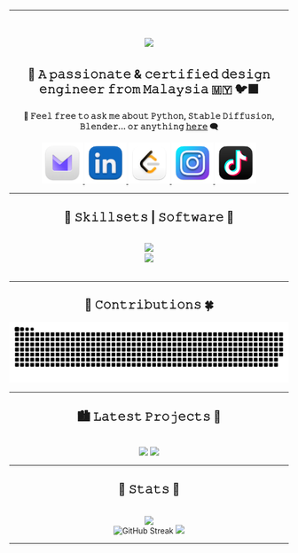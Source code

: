 <hr/>
<h1 align="center">
    <img src="https://readme-typing-svg.herokuapp.com/?font=Righteous&size=35&center=true&vCenter=true&width=500&height=70&duration=3000&lines=Hello+There!+🫧;+I'm+Vorky+Ngoh!;" />
</h1>

<h2 align="center">👾  𝙰 𝚙𝚊𝚜𝚜𝚒𝚘𝚗𝚊𝚝𝚎 & 𝚌𝚎𝚛𝚝𝚒𝚏𝚒𝚎𝚍 𝚍𝚎𝚜𝚒𝚐𝚗 𝚎𝚗𝚐𝚒𝚗𝚎𝚎𝚛 𝚏𝚛𝚘𝚖 𝙼𝚊𝚕𝚊𝚢𝚜𝚒𝚊 🇲🇾  🐦‍⬛</h3>

<h4 align="center">
 
💬 𝙵𝚎𝚎𝚕 𝚏𝚛𝚎𝚎 𝚝𝚘 𝚊𝚜𝚔 𝚖𝚎 𝚊𝚋𝚘𝚞𝚝 **𝙿𝚢𝚝𝚑𝚘𝚗, 𝚂𝚝𝚊𝚋𝚕𝚎 𝙳𝚒𝚏𝚏𝚞𝚜𝚒𝚘𝚗, 𝙱𝚕𝚎𝚗𝚍𝚎𝚛... 𝚘𝚛 𝚊𝚗𝚢𝚝𝚑𝚒𝚗𝚐 [𝚑𝚎𝚛𝚎](https://github.com/Voruki/Voruki/issues)** 🗨️

 </div>
 
<div align="center"> 
  <a href="mailto:vorkyngoh@protonmail.com">
    <img src="./Icon_Logos/Proton_Mail.png" width="75" height="75" />
  </a>
  <a href="https://linkedin.com/in/ngohyongming" target="_blank">
    <img src="./Icon_Logos/LinkedIn.png" width="75" height="75" target="_blank" />
  </a>
  <a href="https://leetcode.com/u/Voruki/" target="_blank">
     <img src="./Icon_Logos/LeetCode.png" width="75" height="75" target="_blank" /> 
  </a>
  <a href="https://www.instagram.com/voruki_3d" target="_blank">
    <img src="./Icon_Logos/Instagram.png" width="75" height="75" target="_blank" />
  </a>
  <a href="https://www.tiktok.com/@voruki_ai" target="_blank">
     <img src="./Icon_Logos/TikTok.png" width="75" height="75" target="_blank" /> 
  </a>
</div>

 <hr/>
 
<h2 align="center">🔗 𝚂𝚔𝚒𝚕𝚕𝚜𝚎𝚝𝚜 | 𝚂𝚘𝚏𝚝𝚠𝚊𝚛𝚎 🔩</h2>
<br/>
<div align="center">
    <img src="https://skillicons.dev/icons?i=python,pycharm,kotlin,androidstudio,github" />
    <br/>
    <img src="https://skillicons.dev/icons?i=unreal,blender,sketchup,autocad,ps,pr" /><br>
</div>

<br/>
<hr/>

<div align="center">
  <h2>🐍 𝙲𝚘𝚗𝚝𝚛𝚒𝚋𝚞𝚝𝚒𝚘𝚗𝚜 🍀</h2>
  <img alt="Snake is eating my contributions!" src="https://raw.githubusercontent.com/Voruki/Voruki/output/github-contribution-grid-snake.svg" />
</div>
<hr/>

<h2 align="center">🏙️ 𝙻𝚊𝚝𝚎𝚜𝚝 𝙿𝚛𝚘𝚓𝚎𝚌𝚝𝚜 🌆</h2>
<br>
<div align=center>
  <img width=400 src="https://github-readme-stats.vercel.app/api/pin/?username=Voruki&repo=21_OOP_Python_Projects&theme=tokyonight&border_radius=15&card_width=400" />
  <img width=400 src="https://github-readme-stats.vercel.app/api/pin/?username=Voruki&repo=CS50P_Vorky&theme=tokyonight&border_radius=15&card_width=400" />

</div>
<hr/>

<h2 align="center">🎐 𝚂𝚝𝚊𝚝𝚜 🐳</h2>
<br>
<div align=center>
  <img width=400 align="center" src="https://github-readme-stats.vercel.app/api/top-langs/?username=Voruki&size_weight=1&count_weight=1&layout=compact&theme=tokyonight&border_radius=15&card_width=400&card_width=400" />
<br/>
  <img width=400 src="https://streak-stats.demolab.com?user=Voruki&theme=tokyonight&border_radius=15&date_format=j%20M%5B%20Y%5D&mode=weekly&card_width=437" alt="GitHub Streak"/>
  <img width=400 src="https://github-readme-stats.vercel.app/api?username=Voruki&show_icons=true&theme=tokyonight&border_radius=15&card_width=400&rank_icon=github" />

</div>
<hr/>
